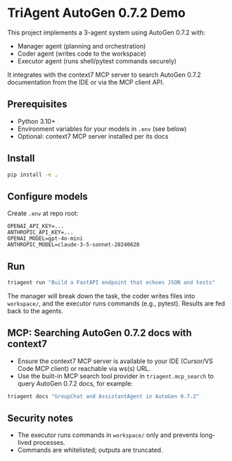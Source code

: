# TriAgent AutoGen 0.7.2 Demo

This project implements a 3-agent system using AutoGen 0.7.2 with:
- Manager agent (planning and orchestration)
- Coder agent (writes code to the workspace)
- Executor agent (runs shell/pytest commands securely)

It integrates with the context7 MCP server to search AutoGen 0.7.2 documentation from the IDE or via the MCP client API.

## Prerequisites
- Python 3.10+
- Environment variables for your models in `.env` (see below)
- Optional: context7 MCP server installed per its docs

## Install
```bash
pip install -e .
```

## Configure models
Create `.env` at repo root:
```
OPENAI_API_KEY=...
ANTHROPIC_API_KEY=...
OPENAI_MODEL=gpt-4o-mini
ANTHROPIC_MODEL=claude-3-5-sonnet-20240620
```

## Run
```bash
triagent run "Build a FastAPI endpoint that echoes JSON and tests"
```

The manager will break down the task, the coder writes files into `workspace/`, and the executor runs commands (e.g., pytest). Results are fed back to the agents.

## MCP: Searching AutoGen 0.7.2 docs with context7
- Ensure the context7 MCP server is available to your IDE (Cursor/VS Code MCP client) or reachable via ws(s) URL.
- Use the built-in MCP search tool provider in `triagent.mcp_search` to query AutoGen 0.7.2 docs, for example:

```bash
triagent docs "GroupChat and AssistantAgent in AutoGen 0.7.2"
```

## Security notes
- The executor runs commands in `workspace/` only and prevents long-lived processes.
- Commands are whitelisted; outputs are truncated.
